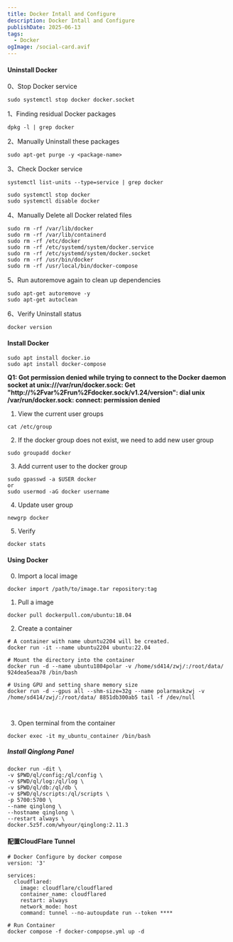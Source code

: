 ```yaml
---
title: Docker Intall and Configure
description: Docker Intall and Configure
publishDate: 2025-06-13
tags:
  - Docker
ogImage: /social-card.avif
---
```

#### Uninstall Docker

0、Stop Docker service
```
sudo systemctl stop docker docker.socket
```
1、Finding residual Docker packages
```
dpkg -l | grep docker
```
2、Manually Uninstall these packages
```
sudo apt-get purge -y <package-name>
```
3、Check Docker service
```
systemctl list-units --type=service | grep docker

sudo systemctl stop docker
sudo systemctl disable docker

```
4、Manually Delete all Docker related files
```
sudo rm -rf /var/lib/docker
sudo rm -rf /var/lib/containerd
sudo rm -rf /etc/docker
sudo rm -rf /etc/systemd/system/docker.service
sudo rm -rf /etc/systemd/system/docker.socket
sudo rm -rf /usr/bin/docker
sudo rm -rf /usr/local/bin/docker-compose
```
5、Run autoremove again to clean up dependencies
```
sudo apt-get autoremove -y
sudo apt-get autoclean
```
6、Verify Uninstall status
```
docker version
```

#### Install Docker

```
sudo apt install docker.io
sudo apt install docker-compose
```

**Q1: Got permission denied while trying to connect to the Docker daemon socket at unix:///var/run/docker.sock: Get "http://%2Fvar%2Frun%2Fdocker.sock/v1.24/version": dial unix /var/run/docker.sock: connect: permission denied**

1. View the current user groups
```
cat /etc/group
```
2. If the docker group does not exist, we need to add new user group
```
sudo groupadd docker
```
3. Add current user to the docker group
```
sudo gpasswd -a $USER docker
or
sudo usermod -aG docker username
```
4. Update user group
```
newgrp docker
```
5. Verify
```
docker stats
```

#### Using Docker

0. Import a local image
```
docker import /path/to/image.tar repository:tag
```
1. Pull a image
```
docker pull dockerpull.com/ubuntu:18.04
```
2. Create a container
```
# A container with name ubuntu2204 will be created.
docker run -it --name ubuntu2204 ubuntu:22.04

# Mount the directory into the container
docker run -d --name ubuntu1804polar -v /home/sd414/zwj/:/root/data/ 924dea5eaa78 /bin/bash

# Using GPU and setting share memory size
docker run -d --gpus all --shm-size=32g --name polarmaskzwj -v /home/sd414/zwj/:/root/data/ 8851db300ab5 tail -f /dev/null



```
3. Open terminal from the container
```
docker exec -it my_ubuntu_container /bin/bash
```


##### Install Qinglong Panel
```
docker run -dit \
-v $PWD/ql/config:/ql/config \
-v $PWD/ql/log:/ql/log \
-v $PWD/ql/db:/ql/db \
-v $PWD/ql/scripts:/ql/scripts \
-p 5700:5700 \
--name qinglong \
--hostname qinglong \
--restart always \
docker.5z5f.com/whyour/qinglong:2.11.3

```

#### 配置CloudFlare Tunnel

```
# Docker Configure by docker compose
version: '3'

services:
  cloudflared:
    image: cloudflare/cloudflared
    container_name: cloudflared
    restart: always
    network_mode: host
    command: tunnel --no-autoupdate run --token ****

# Run Container
docker compose -f docker-compopse.yml up -d

```
